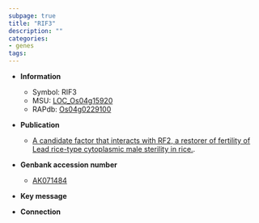```yaml
---
subpage: true
title: "RIF3"
description: ""
categories:
- genes
tags: 
---
```


* **Information**  
    + Symbol: RIF3  
    + MSU: [LOC_Os04g15920](http://rice.plantbiology.msu.edu/cgi-bin/ORF_infopage.cgi?orf=LOC_Os04g15920)  
    + RAPdb: [Os04g0229100](http://rapdb.dna.affrc.go.jp/viewer/gbrowse_details/irgsp1?name=Os04g0229100)  

* **Publication**  
    + [A candidate factor that interacts with RF2, a restorer of fertility of Lead rice-type cytoplasmic male sterility in rice.](N+Y).

* **Genbank accession number**  
    + [AK071484](http://www.ncbi.nlm.nih.gov/nuccore/AK071484)

* **Key message**  

* **Connection**  



